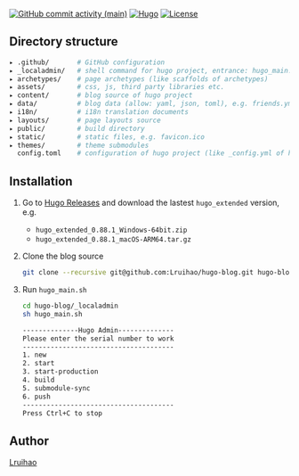 
[![GitHub commit activity (main)](https://img.shields.io/github/commit-activity/m/Lruihao/hugo-blog/main?style=flat-square)](https://github.com/Lruihao/hugo-blog/commits/main)
[![Hugo](https://img.shields.io/badge/Hugo-%5E0.62.0-ff4088?style=flat-square&logo=hugo)](https://gohugo.io/)
[![License](https://img.shields.io/github/license/Lruihao/hugo-blog?style=flat-square)](https://github.com/Lruihao/hugo-blog/blob/main/LICENSE)

## Directory structure

```bash
▸ .github/       # GitHub configuration
▸ _localadmin/   # shell command for hugo project, entrance: hugo_main.sh
▸ archetypes/    # page archetypes (like scaffolds of archetypes)
▸ assets/        # css, js, third party libraries etc.
▸ content/       # blog source of hugo project
▸ data/          # blog data (allow: yaml, json, toml), e.g. friends.yml
▸ i18n/          # i18n translation documents
▸ layouts/       # page layouts source
▸ public/        # build directory
▸ static/        # static files, e.g. favicon.ico
▸ themes/        # theme submodules
  config.toml    # configuration of hugo project (like _config.yml of hexo)
```

## Installation

1. Go to [Hugo Releases](https://github.com/gohugoio/hugo/releases) and download the lastest `hugo_extended` version, e.g.
   
    - `hugo_extended_0.88.1_Windows-64bit.zip`
    - `hugo_extended_0.88.1_macOS-ARM64.tar.gz`

2. Clone the blog source

    ```bash
    git clone --recursive git@github.com:Lruihao/hugo-blog.git hugo-blog
    ```

3. Run `hugo_main.sh`

    ```bash
    cd hugo-blog/_localadmin
    sh hugo_main.sh
    ```
    
    ```bash
    --------------Hugo Admin--------------
    Please enter the serial number to work
    --------------------------------------
    1. new
    2. start
    3. start-production
    4. build
    5. submodule-sync
    6. push
    --------------------------------------
    Press Ctrl+C to stop
    ```

## Author

[Lruihao](https://lruihao.cn)